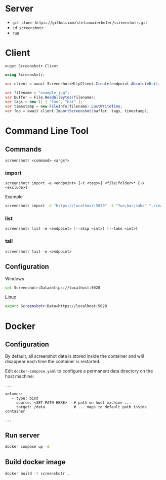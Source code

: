 # Server

- `git clone https://github.com/stefanmaierhofer/screenshotr.git`
- `cd screenshotr`
- `run`

# Client

`nuget Screenshotr.Client`

```csharp
using Screenshotr;

var client = await ScreenshotrHttpClient.Create(endpoint.AbsoluteUri);

var filename = "example.jpg";
var buffer = File.ReadAllBytes(filename);
var tags = new [] { "foo", "bar" };
var timestamp = new FileInfo(filename).LastWriteTime;
var foo = await client.ImportScreenshot(buffer, tags, timestamp);
```

# Command Line Tool

## Commands

`screenshotr <command> <args*>`

### import

```
screenshotr import -e <endpoint> [-t <tags>] <file|folder>* [-x <exclude>]
```

Example
```bash
screenshotr import -e "https://localhost:5020" -t "foo;bar;haha" "./images"
```

### list

`screenshotr list -e <endpoint> [--skip <int>] [--take <int>]`

### tail

`screenshotr tail -e <endpoint>`

## Configuration

Windows

```bash
set Screenshotr:Data=https://localhost:5020 
```

Linux

```bash
export Screenshotr:Data=https://localhost:5020
```

# Docker

## Configuration

By default, all screenshot data is stored inside the container and will disappear each time the 
container is restarted.

Edit `docker-compose.yaml` to configure a permanent data directory on the host machine:
```docker
...

volumes:
   - type: bind
     source: <SET PATH HERE>   # path on host machine ...
     target: /data             # ... maps to default path inside container

...
```

## Run server
```bash
docker compose up -d
```

## Build docker image
```bash
docker build -t screenshotr .
```
